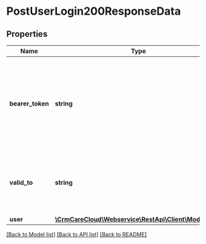# PostUserLogin200ResponseData

## Properties
Name | Type | Description | Notes
------------ | ------------- | ------------- | -------------
**bearer_token** | **string** | Authentication bearer token for an user. Token can be used for authentication in REST API with Bearer Authentication (more information about it [here](#section/Authorization/bearerAuth)). | [optional] 
**valid_to** | **string** | Date and time (local time zone of the project) of the token validity.   *(YYYY-MM-DD HH:MM:SS)* | [optional] 
**user** | [**\CrmCareCloud\Webservice\RestApi\Client\Model\User**](User.md) |  | [optional] 

[[Back to Model list]](../../README.md#documentation-for-models) [[Back to API list]](../../README.md#documentation-for-api-endpoints) [[Back to README]](../../README.md)

